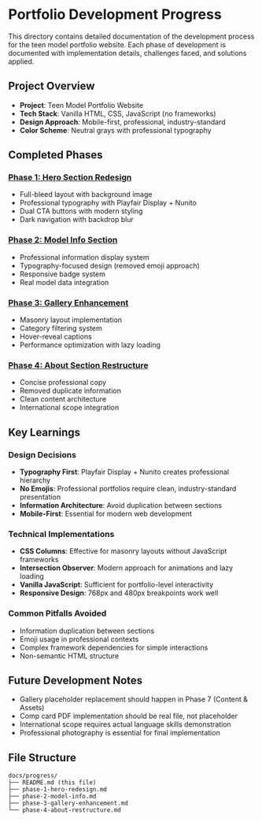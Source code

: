 # Portfolio Development Progress

This directory contains detailed documentation of the development process for the teen model portfolio website. Each phase of development is documented with implementation details, challenges faced, and solutions applied.

## Project Overview

- **Project**: Teen Model Portfolio Website
- **Tech Stack**: Vanilla HTML, CSS, JavaScript (no frameworks)
- **Design Approach**: Mobile-first, professional, industry-standard
- **Color Scheme**: Neutral grays with professional typography

## Completed Phases

### [Phase 1: Hero Section Redesign](./phase-1-hero-redesign.md)
- Full-bleed layout with background image
- Professional typography with Playfair Display + Nunito
- Dual CTA buttons with modern styling
- Dark navigation with backdrop blur

### [Phase 2: Model Info Section](./phase-2-model-info.md)
- Professional information display system
- Typography-focused design (removed emoji approach)
- Responsive badge system
- Real model data integration

### [Phase 3: Gallery Enhancement](./phase-3-gallery-enhancement.md)
- Masonry layout implementation
- Category filtering system
- Hover-reveal captions
- Performance optimization with lazy loading

### [Phase 4: About Section Restructure](./phase-4-about-restructure.md)
- Concise professional copy
- Removed duplicate information
- Clean content architecture
- International scope integration

## Key Learnings

### Design Decisions
- **Typography First**: Playfair Display + Nunito creates professional hierarchy
- **No Emojis**: Professional portfolios require clean, industry-standard presentation
- **Information Architecture**: Avoid duplication between sections
- **Mobile-First**: Essential for modern web development

### Technical Implementations
- **CSS Columns**: Effective for masonry layouts without JavaScript frameworks
- **Intersection Observer**: Modern approach for animations and lazy loading
- **Vanilla JavaScript**: Sufficient for portfolio-level interactivity
- **Responsive Design**: 768px and 480px breakpoints work well

### Common Pitfalls Avoided
- Information duplication between sections
- Emoji usage in professional contexts
- Complex framework dependencies for simple interactions
- Non-semantic HTML structure

## Future Development Notes

- Gallery placeholder replacement should happen in Phase 7 (Content & Assets)
- Comp card PDF implementation should be real file, not placeholder
- International scope requires actual language skills demonstration
- Professional photography is essential for final implementation

## File Structure

```
docs/progress/
├── README.md (this file)
├── phase-1-hero-redesign.md
├── phase-2-model-info.md
├── phase-3-gallery-enhancement.md
└── phase-4-about-restructure.md
```